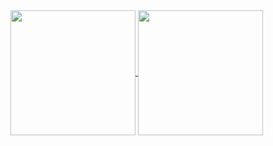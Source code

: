 <a href="https://github.com/anuraghazra/github-readme-stats">
  <img height=200 align="center" src="https://github-readme-stats-maima0am0-gentatsu.vercel.app/api?username=Gentatsu&show_icons=true&theme=radical" />
</a>
<a href="https://github.com/anuraghazra/github-readme-stats">
  <img height=200 align="center" src="https://github-readme-stats-maima0am0-gentatsu.vercel.app/api/top-langs/?username=Gentatsu&layout=donut&card_width=320&show_icons=true&theme=radical" />
</a>

<!--<a href="https://github.com/anuraghazra/github-readme-stats">
  <img height=200 align="center" src="https://github-readme-stats.vercel.app/api?username=Gentatsu" />
</a>-->
<!-- <a href="https://github.com/anuraghazra/convoychat">
  <img height=200 align="center" src="https://github-readme-stats.vercel.app/api/top-langs?username=Gentatsu&layout=compact&langs_count=8&card_width=320" />
</a> -->

<!--[![Github stats](https://github-readme-stats-maima0am0-gentatsu.vercel.app/api?username=Gentatsu&show_icons=true&theme=radical)](https://github.com/anuraghazra/github-readme-stats)
[![Top Langs](https://github-readme-stats-maima0am0-gentatsu.vercel.app/api/top-langs/?username=Gentatsu&layout=donut)](https://github.com/anuraghazra/github-readme-stats)
-->

<!--
**Gentatsu/Gentatsu** is a ✨ _special_ ✨ repository because its `README.md` (this file) appears on your GitHub profile.

Here are some ideas to get you started:

- 🔭 I’m currently working on ...
- 🌱 I’m currently learning ...
- 👯 I’m looking to collaborate on ...
- 🤔 I’m looking for help with ...
- 💬 Ask me about ...
- 📫 How to reach me: ...
- 😄 Pronouns: ...
- ⚡ Fun fact: ...
-->
